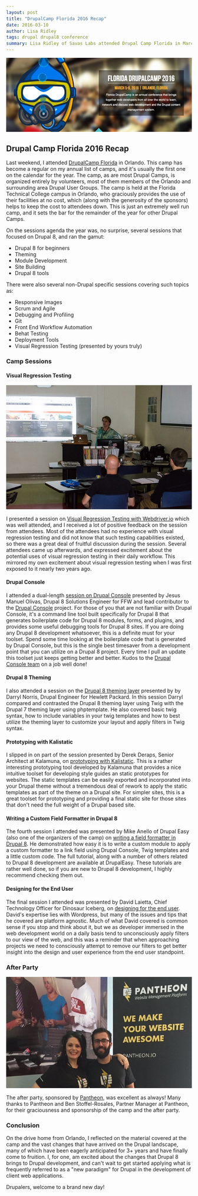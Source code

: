 ```yaml
---
layout: post
title: "DrupalCamp Florida 2016 Recap"
date: 2016-03-10
author: Lisa Ridley
tags: drupal drupal8 conference
summary: Lisa Ridley of Savas Labs attended Drupal Camp Florida in March 2016.  Here's what she learned.
---
```


<img src="/assets/img/blog/drupal-camp-florida-2016.jpg" alt="DrupalCamp Florida Hero Banner">

## Drupal Camp Florida 2016 Recap

Last weekend, I attended [DrupalCamp Florida](https://www.fldrupal.camp/) in Orlando.  This camp has become a regular on my annual list of camps, and it's usually the first one on the calendar for the year.  The camp, as are most Drupal Camps, is organized entirely by volunteers, most of them members of the Orlando and surrounding area Drupal User Groups.  The camp is held at the Florida Technical College campus in Orlando, who graciously provides the use of their facilities at no cost, which (along with the generosity of the sponsors) helps to keep the cost to attendees down. This is just an extremely well run camp, and it sets the bar for the remainder of the year for other Drupal Camps.

On the sessions agenda the year was, no surprise, several sessions that focused on Drupal 8, and ran the gamut:

+ Drupal 8 for beginners
+ Theming
+ Module Development
+ Site Building
+ Drupal 8 tools

There were also several non-Drupal specific sessions covering such topics as:

+ Responsive Images
+ Scrum and Agile
+ Debugging and Profiling
+ Git
+ Front End Workflow Automation
+ Behat Testing
+ Deployment Tools
+ Visual Regression Testing (presented by yours truly)

### Camp Sessions

#### Visual Regression Testing

<img src="/assets/img/blog/visual-regression-testing.jpg" alt="Visual Regression Testing, courtesy of Flickr" class="blog-image-right">

I presented a session on [Visual Regression Testing with Webdriver.io](https://www.fldrupal.camp/sites/default/files/slides/2015/VisualRegressionTestingWebdriverSavas_0.pdf) which was well attended, and I received a lot of positive feedback on the session from attendees.  Most of the attendees had no experience with visual regression testing and did not know that such testing capabilities existed, so there was a great deal of fruitful discussion during the session.  Several attendees came up afterwards, and expressed excitement about the potential uses of visual regression testing in their daily workflow.  This mirrored my own excitement about visual regression testing when I was first exposed to it nearly two years ago.

#### Drupal Console
I attended a dual-length [session on Drupal Console](https://www.youtube.com/watch?v=jMfosf02t4w)
presented by Jesus Manuel Olivas, Drupal 8 Solutions Engineer for FFW and lead contributor to the [Drupal Console](https://drupalconsole.com) project. For those of you that are not familiar with Drupal Console, it's a command line tool built specifically for Drupal 8 that generates boilerplate code for Drupal 8 modules, forms, and plugins, and provides some useful debugging tools for Drupal 8 sites.  If you are doing any Drupal 8 development whatsoever, this is a definite must for your toolset.  Spend some time looking at the boilerplate code that is generated by Drupal Console, but this is the single best timesaver from a development point that you can utilize on a Drupal 8 project.  Every time I pull an update this toolset just keeps getting better and better.  Kudos to the [Drupal Console team](https://drupalconsole.com/contributors) on a job well done!

#### Drupal 8 Theming
I also attended a session on the [Drupal 8 theming layer](https://www.fldrupal.camp/sessions/approved/florida-drupalcamp-2016/design-theming-front-end-development/drupalnator) presented by by Darryl Norris, Drupal Engineer for Hewlett Packard.  In this session Darryl compared and contrasted the Drupal 8 theming layer using Twig with the Drupal 7 theming layer using phptemplate.  He also covered basic twig syntax, how to include variables in your twig templates and how to best utilize the theming layer to customize your layout and apply filters in Twig syntax.

#### Prototyping with Kalistatic
I slipped in on part of the session presented by Derek Deraps, Senior Architect at Kalamuna, on [prototyping with Kalistatic](https://docs.google.com/presentation/d/120IdD69J4xULVrVvYmsRzCSjk_yRiSsWQqatod3o1io/edit#slide=id.g349a70168_0308).  This is a rather interesting prototyping tool developed by Kalamuna that provides a nice intuitive toolset for developing style guides an static prototypes for websites.  The static templates can be easily exported and incorporated into your Drupal theme without a tremendous deal of rework to apply the static templates as part of the theme on a Drupal site.  For simpler sites, this is a great toolset for prototyping and providing a final static site for those sites that don't need the full weight of a Drupal based site.

#### Writing a Custom Field Formatter in Drupal 8
The fourth session I attended was presented by Mike Anello of Drupal Easy (also one of the organizers of the camp) on [writing a field formatter in Drupal 8](https://www.fldrupal.camp/sessions/approved/florida-drupalcamp-2016/development-performance/writing-custom-drupal-8-field).  He demonstrated how easy it is to write a custom module to apply a custom formatter to a link field using Drupal Console, Twig templates and a little custom code.  The full tutorial, along with a number of others related to Drupal 8 development are available at DrupalEasy.  These tutorials are rather well done, so if you are new to Drupal 8 development, I highly recommend checking them out.

#### Designing for the End User
The final session I attended was presented by David Laietta, Chief Technology Officer for Dinosaur Iceberg, on [designing for the end user](https://www.fldrupal.camp/sessions/approved/florida-drupalcamp-2016/design-theming-front-end-development/designing-those-who).  David's expertise lies with Wordpress, but many of the issues and tips that he covered are platform agnostic.  Much of what David covered is common sense if you stop and think about it, but we as developer immersed in the web development world on a daily basis tend to unconsciously apply filters to our view of the web, and this was a reminder that when approaching projects we need to consciously attempt to remove our filters to get better insight into the design and user experience from the end user standpoint.

### After Party
<img src="/assets/img/blog/pantheon-booth-at-drupalcamp-florida.jpg" alt="Pantheon Booth at DrupalCamp Florida" class="blog-image-right">

The after party, sponsored by [Pantheon](https://pantheon.io), was excellent as always!  Many thanks to Pantheon and Ben Stoffel-Rosales, Partner Manager at Pantheon, for their graciousness and sponsorship of the camp and the after party.

### Conclusion
On the drive home from Orlando, I reflected on the material covered at the camp and the vast changes that have arrived on the Drupal landscape, many of which have been eagerly anticipated for 3+ years and have finally come to fruition.  I, for one, am excited about the changes that Drupal 8 brings to Drupal development, and can't wait to get started applying what is frequently referred to as a "new paradigm" for Drupal in the development of client web applications.

Drupalers, welcome to a brand new day!
